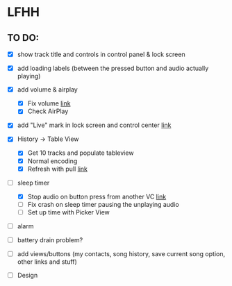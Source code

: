 # LFHH 

## TO DO:

- [x] show track title and controls in control panel & lock screen
- [x] add loading labels (between the pressed button and audio actually playing)
- [x] add volume & airplay
    - [x] Fix volume [link](https://medium.com/@javedmultani16/mpvolumeview-ios-ac2af8ac7a0)
    - [x] Check AirPlay
- [x] add "Live" mark in lock screen and control center [link](https://stackoverflow.com/questions/45203482/mpnowplayinginfocenter-live-icon?rq=1)
- [x] History -> Table View
    - [x] Get 10 tracks and populate tableview
    - [x] Normal encoding
    - [x] Refresh with pull [link](https://stackoverflow.com/questions/24475792/how-to-use-pull-to-refresh-in-swift)
- [ ] sleep timer
    - [x] Stop audio on button press from another VC [link](http://www.systeen.com/2016/12/02/stop-audio-player-another-view-controller-using-notificationcenter-swift-3/)
    - [ ] Fix crash on sleep timer pausing the unplaying audio
    - [ ] Set up time with Picker View
- [ ] alarm
- [ ] battery drain problem?
- [ ] add views/buttons (my contacts, song history, save current song option, other links and stuff)
- [ ] Design

